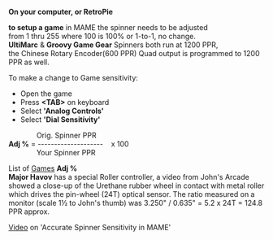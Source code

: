 **On your computer, or RetroPie**  

**to setup a game** in MAME the spinner needs to be adjusted <BR/>
from 1 thru 255 where 100 is 100% or 1-to-1, no change. <BR/>
**UltiMarc** & **Groovy Game Gear** Spinners both run at 1200 PPR, <BR/>
the Chinese Rotary Encoder(600 PPR) Quad output is programmed to 1200 PPR as well.

To make a change to Game sensitivity:
- Open the game <BR/>
- Press **\<TAB\>** on keyboard <BR/>
- Select **'Analog Controls'** <BR/>
- Select **'Dial Sensitivity'** <BR/>
  
              Orig. Spinner PPR <BR/>
**Adj %** = --------------------    x  100 <BR/>
              Your Spinner PPR <BR/>
  
List of [Games](Spinner%20Games.pdf) **Adj %** <BR/>
**Major Havov** has a special Roller controller, a video from John's Arcade showed a close-up of the Urethane rubber wheel in contact with metal roller which drives the pin-wheel (24T) optical sensor. The ratio measured on a monitor (scale 1½ to John's thumb) was 3.250" / 0.635" = 5.2 x 24T = 124.8 PPR approx. <BR/>

[Video](https://www.youtube.com/watch?v=0_aIkkObZWM&t=2s) on 'Accurate Spinner Sensitivity in MAME' <BR/>
